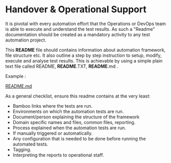 # Handover & Operational Support

It is pivotal with every automation effort that the Operations or DevOps team is able to execute and understand the test results. As such a "Readme" documentation should be created as a mandatory activity to any test automation project.

This **README** file should contains information about automation framework, file structure etc. It also outline a step by step instruction to setup, modify, execute and analyse test results. This is achievable by using a simple plain text file called README, **README**.TXT, **README**.md .

Example :

[README.md](attachments/119669984/119673256.md)

  

As a general checklist, ensure this readme contains at the very least:

-   Bamboo links where the tests are run. 
-   Environments on which the automation tests are run.
-   Document/person explaining the structure of the framework 
-   Domain specific names and files, common files, reporting. 
-   Process explained when the automation tests are run.
-   If manually triggered or automatically. 
-   Any configuration that is needed to be done before running the automated tests. 
-   Tagging.
-   Interpreting the reports to operational staff.
